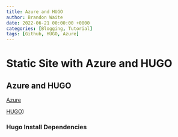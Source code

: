```yaml
---
title: Azure and HUGO
author: Brandon Waite
date: 2022-06-21 00:00:00 +0800
categories: [Blogging, Tutorial]
tags: [Github, HUGO, Azure]
---
```


# Static Site with Azure and HUGO


## Azure and HUGO

[Azure](https://azure.microsoft.com/en-us/services/app-service/static/)

[HUGO](https://gohugo.io/))


### Hugo Install Dependencies


